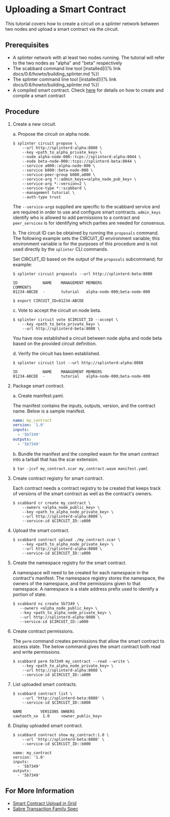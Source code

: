 # Uploading a Smart Contract

<!--
  Copyright 2018-2021 Cargill Incorporated
  Licensed under Creative Commons Attribution 4.0 International License
  https://creativecommons.org/licenses/by/4.0/
-->

This tutorial covers how to create a circuit on a splinter network between
two nodes and upload a smart contract via the circuit.

## Prerequisites

* A splinter network with at least two nodes running. The tutorial will refer
  to the two nodes as "alpha" and "beta" respectively
* The scabbard command line tool
  [installed]({% link docs/0.6/howto/building_splinter.md %})
* The splinter command line tool
  [installed]({% link docs/0.6/howto/building_splinter.md %})
* A compiled smart contract. Check [here](https://sawtooth.hyperledger.org/docs/sabre/nightly/master/application_developer_guide.html#)
for details on how to create and compile a smart contract

## Procedure

1. Create a new circuit.

    a. Propose the circuit on alpha node.

    ``` console
    $ splinter circuit propose \
        --url http://splinterd-alpha:8080 \
        --key <path_to_alpha_private_key> \
        --node alpha-node-000::tcps://splinterd-alpha:8044 \
        --node beta-node-000::tcps://splinterd-beta:8044 \
        --service a000::alpha-node-000 \
        --service b000::beta-node-000 \
        --service-peer-group b000,a000 \
        --service-arg *::admin_keys=<alpha_node_pub_key> \
        --service-arg *::version=2 \
        --service-type *::scabbard \
        --management tutorial \
        --auth-type trust
    ```

    The `--service-arg`s supplied are specific to the scabbard service and are
    required in order to use and configure smart contracts. `admin_keys`
    identify who is allowed to add permissions to a contract and `peer_services`
    is for identifying which parties are needed for consensus.

    b. The circuit ID can be obtained by running the `proposals` command. The
    following example sets the CIRCUIT_ID environment variable; this
    environment variable is for the purposes of this procedure and is not
    used directly by the `splinter` CLI commands.

    Set CIRCUIT_ID based on the output of the `proposals` subcommand; for
    example:

    ``` console
    $ splinter circuit proposals --url http://splinterd-beta:8080

    ID           NAME    MANAGEMENT MEMBERS                       COMMENTS
    01234-ABCDE  -       tutorial   alpha-node-000;beta-node-000
    ```

    ``` console
    $ export CIRCUIT_ID=01234-ABCDE
    ```

    c. Vote to accept the circuit on node beta.

    ``` console
    $ splinter circuit vote $CIRCUIT_ID --accept \
        --key <path_to_beta_private_key> \
        --url http://splinterd-beta:8080 \
    ```

    You have now established a circuit between node alpha and node beta based
    on the provided circuit definition.

    d. Verify the circuit has been established.

    ``` console
    $ splinter circuit list --url http://splinterd-alpha:8080

    ID           NAME    MANAGEMENT MEMBERS
    01234-ABCDE  -       tutorial   alpha-node-000;beta-node-000
    ```

2. Package smart contract.

    a. Create manifest.yaml.

    The manifest contains the inputs, outputs, version, and the contract
    name. Below is a sample manifest.

    ``` yaml
    name: my_contract
    version: '1.0'
    inputs:
      - '5b7349'
    outputs:
      - '5b7349'
    ```

    b. Bundle the manifest and the compiled wasm for the smart contract into a
       tarball that has the scar extension.

    ``` console
    $ tar -jcvf my_contract.scar my_contract.wasm manifest.yaml
    ```

3. Create contract registry for smart contract.

    Each contract needs a contract registry to be created that keeps track of
    versions of the smart contract as well as the contract's owners.

    ``` console
    $ scabbard cr create my_contract \
        --owners <alpha_node_public_key> \
        --key <path_to_alpha_node_private_key> \
        --url http://splinterd-alpha:8080 \
        --service-id $CIRCUIT_ID::a000
    ```

4. Upload the smart contract.

   ``` console
   $ scabbard contract upload ./my_contract.scar \
       --key <path_to_alpha_node_private_key> \
       --url http://splinterd-alpha:8080 \
       --service-id $CIRCUIT_ID::a000
   ```

5. Create the namespace registry for the smart contract.

    A namespace will need to be created for each namespace in the contract's
    manifest. The namespace registry stores the namespace, the owners of the
    namespace, and the permissions given to that namespace. A namespace is a
    state address prefix used to identify a portion of state.

    ``` console
    $ scabbard ns create 5b7349 \
       --owners <alpha_node_public_key> \
       --key <path_to_alpha_node_private_key> \
       --url http://splinterd-alpha:8080 \
       --service-id $CIRCUIT_ID::a000
    ```

6. Create contract permissions.

    The `perm` command creates permissions that allow the smart contract to
    access state. The below command gives the smart contract both read and
    write permissions.

   ``` console
   $ scabbard perm 5b7349 my_contract --read --write \
       --key <path_to_alpha_node_private_key> \
       --url http://splinterd-alpha:8080 \
       --service-id $CIRCUIT_ID::a000
   ```

7. List uploaded smart contracts.

    ``` console
    $ scabbard contract list \
        --url 'http://splinterd-beta:8080' \
        --service-id $CIRCUIT_ID::b000

    NAME        VERSIONS OWNERS
    sawtooth_xo  1.0     <owner_public_key>
    ```

8. Display uploaded smart contract.

    ``` console
    $ scabbard contract show my_contract:1.0 \
        --url 'http://splinterd-beta:8080' \
        --service-id $CIRCUIT_ID::b000

    name: my_contract
    version: '1.0'
    inputs:
      - '5b7349'
    outputs:
      - '5b7349'
    ```

## For More Information

 * [Smart Contract Upload in Grid](https://github.com/hyperledger/grid/blob/master/examples/splinter/README.md)
 * [Sabre Transaction Family Spec](https://sawtooth.hyperledger.org/docs/sabre/nightly/master/sabre_transaction_family.html#)
